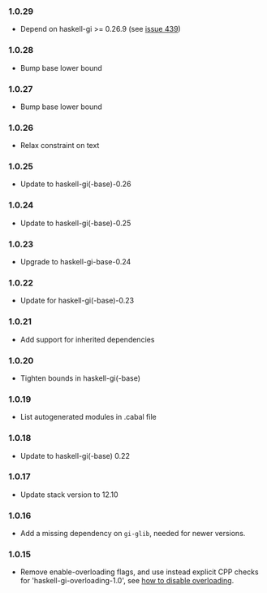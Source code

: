 ### 1.0.29

+ Depend on haskell-gi >= 0.26.9 (see [issue 439](https://github.com/haskell-gi/haskell-gi/issues/439))

### 1.0.28

+ Bump base lower bound

### 1.0.27

+ Bump base lower bound

### 1.0.26

+ Relax constraint on text

### 1.0.25

+ Update to haskell-gi(-base)-0.26

### 1.0.24

+ Update to haskell-gi(-base)-0.25

### 1.0.23

+ Upgrade to haskell-gi-base-0.24

### 1.0.22

+ Update for haskell-gi(-base)-0.23

### 1.0.21

+ Add support for inherited dependencies

### 1.0.20

+ Tighten bounds in haskell-gi(-base)

### 1.0.19

+ List autogenerated modules in .cabal file

### 1.0.18

+ Update to haskell-gi(-base) 0.22

### 1.0.17

+ Update stack version to 12.10

### 1.0.16

+ Add a missing dependency on `gi-glib`, needed for newer versions.

### 1.0.15

+ Remove enable-overloading flags, and use instead explicit CPP checks for 'haskell-gi-overloading-1.0', see [how to disable overloading](https://github.com/haskell-gi/haskell-gi/wiki/Overloading\#disabling-overloading).

